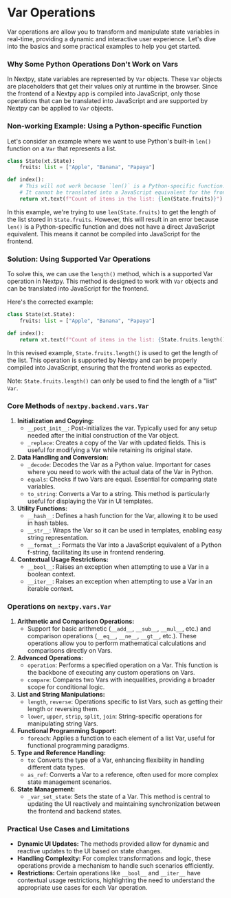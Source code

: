 # Var Operations

Var operations are allow you to transform and manipulate state variables in real-time, providing a dynamic and interactive user experience. Let's dive into the basics and some practical examples to help you get started.

### Why Some Python Operations Don't Work on Vars

In Nextpy, state variables are represented by `Var` objects. These `Var` objects are placeholders that get their values only at runtime in the browser. Since the frontend of a Nextpy app is compiled into JavaScript, only those operations that can be translated into JavaScript and are supported by Nextpy can be applied to `Var` objects.

### Non-working Example: Using a Python-specific Function

Let's consider an example where we want to use Python's built-in `len()` function on a `Var` that represents a list.

```python
class State(xt.State):
    fruits: list = ["Apple", "Banana", "Papaya"]

def index():
    # This will not work because `len()` is a Python-specific function.
    # It cannot be translated into a JavaScript equivalent for the frontend.
    return xt.text(f"Count of items in the list: {len(State.fruits)}")

```

In this example, we're trying to use `len(State.fruits)` to get the length of the list stored in `State.fruits`. However, this will result in an error because `len()` is a Python-specific function and does not have a direct JavaScript equivalent. This means it cannot be compiled into JavaScript for the frontend.

### Solution: Using Supported Var Operations

To solve this, we can use the `length()` method, which is a supported Var operation in Nextpy. This method is designed to work with `Var` objects and can be translated into JavaScript for the frontend.

Here's the corrected example:

```python
class State(xt.State):
    fruits: list = ["Apple", "Banana", "Papaya"]

def index():
    return xt.text(f"Count of items in the list: {State.fruits.length()}")

```

In this revised example, `State.fruits.length()` is used to get the length of the list. This operation is supported by Nextpy and can be properly compiled into JavaScript, ensuring that the frontend works as expected.

Note: `State.fruits.length()` can only be used to find the length of a "list" `Var`.

### Core Methods of `nextpy.backend.vars.Var`

1. **Initialization and Copying:**
    - `__post_init__`: Post-initializes the var. Typically used for any setup needed after the initial construction of the Var object.
    - `_replace`: Creates a copy of the Var with updated fields. This is useful for modifying a Var while retaining its original state.
2. **Data Handling and Conversion:**
    - `_decode`: Decodes the Var as a Python value. Important for cases where you need to work with the actual data of the Var in Python.
    - `equals`: Checks if two Vars are equal. Essential for comparing state variables.
    - `to_string`: Converts a Var to a string. This method is particularly useful for displaying the Var in UI templates.
3. **Utility Functions:**
    - `__hash__`: Defines a hash function for the Var, allowing it to be used in hash tables.
    - `__str__`: Wraps the Var so it can be used in templates, enabling easy string representation.
    - `__format__`: Formats the Var into a JavaScript equivalent of a Python f-string, facilitating its use in frontend rendering.
4. **Contextual Usage Restrictions:**
    - `__bool__`: Raises an exception when attempting to use a Var in a boolean context.
    - `__iter__`: Raises an exception when attempting to use a Var in an iterable context.

### Operations on `nextpy.vars.Var`

1. **Arithmetic and Comparison Operations:**
    - Support for basic arithmetic (`__add__`, `__sub__`, `__mul__`, etc.) and comparison operations (`__eq__`, `__ne__`, `__gt__`, etc.). These operations allow you to perform mathematical calculations and comparisons directly on Vars.
2. **Advanced Operations:**
    - `operation`: Performs a specified operation on a Var. This function is the backbone of executing any custom operations on Vars.
    - `compare`: Compares two Vars with inequalities, providing a broader scope for conditional logic.
3. **List and String Manipulations:**
    - `length`, `reverse`: Operations specific to list Vars, such as getting their length or reversing them.
    - `lower`, `upper`, `strip`, `split`, `join`: String-specific operations for manipulating string Vars.
4. **Functional Programming Support:**
    - `foreach`: Applies a function to each element of a list Var, useful for functional programming paradigms.
5. **Type and Reference Handling:**
    - `to`: Converts the type of a Var, enhancing flexibility in handling different data types.
    - `as_ref`: Converts a Var to a reference, often used for more complex state management scenarios.
6. **State Management:**
    - `_var_set_state`: Sets the state of a Var. This method is central to updating the UI reactively and maintaining synchronization between the frontend and backend states.

### Practical Use Cases and Limitations

- **Dynamic UI Updates:** The methods provided allow for dynamic and reactive updates to the UI based on state changes.
- **Handling Complexity:** For complex transformations and logic, these operations provide a mechanism to handle such scenarios efficiently.
- **Restrictions:** Certain operations like `__bool__` and `__iter__` have contextual usage restrictions, highlighting the need to understand the appropriate use cases for each Var operation.
